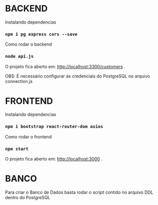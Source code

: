 
# BACKEND

Instalando dependencias
### `npm i pg express cors --save`

Como rodar o backend
### `node api.js`

O projeto fica aberto em: [http://localhost:3300/customers](http://localhost:3300/customers) .

OBS: É necessário configurar as credenciais do PostgreSQL no arquivo connection.js




# FRONTEND 

Instalando dependencias
### `npm i bootstrap react-router-dom axios`

Como rodar o frontend
### `npm start`

O projeto fica aberto em: [http://localhost:3000](http://localhost:3000) .

# BANCO
Para criar o Banco de Dados basta rodar o script contido no arquivo DDL dentro do PostgreSQL
